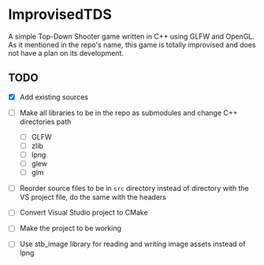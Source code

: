 # ImprovisedTDS

A simple Top-Down Shooter game written in C++ using GLFW and OpenGL. As it mentioned in the repo's name, this game is totally improvised and does not have a plan on its development.

## TODO

- [x] Add existing sources
- [ ] Make all libraries to be in the repo as submodules and change C++ directories path
  - [ ] GLFW
  - [ ] zlib
  - [ ] lpng
  - [ ] glew
  - [ ] glm
- [ ] Reorder source files to be in `src` directory instead of directory with the VS project file, do the same with the headers
- [ ] Convert Visual Studio project to CMake
- [ ] Make the project to be working
- [ ] Use stb_image library for reading and writing image assets instead of lpng

